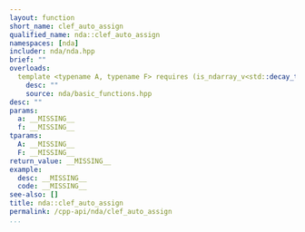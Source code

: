 ```yaml
---
layout: function
short_name: clef_auto_assign
qualified_name: nda::clef_auto_assign
namespaces: [nda]
includer: nda/nda.hpp
brief: ""
overloads:
  template <typename A, typename F> requires (is_ndarray_v<std::decay_t<A>>) void clef_auto_assign(A && a, F && f):
    desc: ""
    source: nda/basic_functions.hpp
desc: ""
params:
  a: __MISSING__
  f: __MISSING__
tparams:
  A: __MISSING__
  F: __MISSING__
return_value: __MISSING__
example:
  desc: __MISSING__
  code: __MISSING__
see-also: []
title: nda::clef_auto_assign
permalink: /cpp-api/nda/clef_auto_assign
...
```


